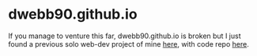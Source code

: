 # dwebb90.github.io
If you manage to venture this far, dwebb90.github.io is broken but I just found a previous solo web-dev project of mine [here](https://dwebb.github.io/jd_yoga), with code repo [here](jd_yoga).
